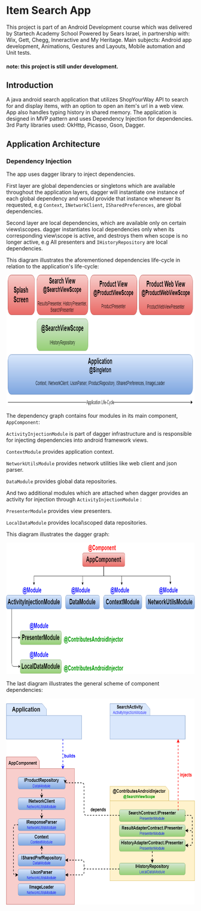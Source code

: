 # Item Search App
This project is part of an Android Development course which was delivered by Startech Academy School 
Powered by Sears Israel, in partnership with: Wix, Gett, Chegg, Inneractive and My Heritage.
Main subjects: Android app development, Animations, Gestures and Layouts, Mobile automation and Unit tests.
#### note: this project is still under development.
## Introduction
A java android search application that utilizes ShopYourWay API to search for and display items, with an option to open an item's url 
in a web view. App also handles typing history in shared memory.
The application is designed in MVP pattern and uses Dependency Injection for dependencies.
3rd Party libraries used: OkHttp, Picasso, Gson, Dagger.
## Application Architecture
### Dependency Injection
The app uses dagger library to inject dependencies. 

First layer are global dependencies or singletons which are available throughout the application layers, dagger will instantiate one instance of each global dependency and would provide that instance whenever its requested, e.g `Context`, `INetworkClient`, `ISharedPreferences`, are global dependencies.

Second layer are local dependencies, which are available only on certain views\scopes. dagger instantiates local dependencies only when its corresponding view\scope is active, and destroys them when scope is no longer active, e.g All presenters and `IHistoryRepository` are local dependencies.

This diagram illustrates the aforementioned dependencies life-cycle in relation to the application's life-cycle:

<img src="https://github.com/Netanel86/AndroidSearchApp/raw/dev/diagram/depedency_lifecycle.png" width="900" height="350" />

The dependency graph contains four modules in its main component, `AppComponent`: 

`ActivityInjectionModule` is part of dagger infrastructure and is responsible for injecting dependencies into android framework views.

`ContextModule` provides application context.

`NetworkUtilsModule` provides network utilities like web client and json parser.

`DataModule` provides global data repositories.

And two additional modules which are attached when dagger provides an activity for injection through `ActivityInjectionModule` :

`PresenterModule` provides view presenters.

`LocalDataModule` provides local\scoped data repositories.

This diagram illustrates the dagger graph:

<img src="https://github.com/Netanel86/AndroidSearchApp/raw/dev/diagram/dependency_graph.png" width="900" height="350" />

The last diagram illustrates the general scheme of component dependencies:

<img src="https://github.com/Netanel86/AndroidSearchApp/raw/dev/diagram/dependencies_diagram.png" width="900" height="550" />
